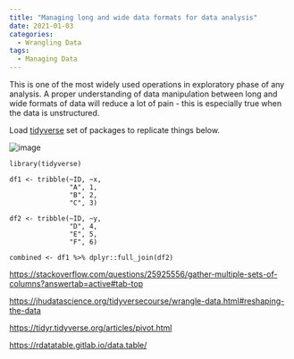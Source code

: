 ```yaml
---
title: "Managing long and wide data formats for data analysis"
date: 2021-01-03
categories:
  - Wrangling Data
tags:
  - Managing Data 
---
```



This is one of the most widely used operations in exploratory phase of any analysis. A proper understanding of data manipulation between long and wide formats of data will reduce a lot of pain - this is especially true when the data is unstructured.  

Load [tidyverse](https://www.tidyverse.org/) set of packages to replicate things below.

![image](/assets/images/Managing-long-and-wide-data-formats-for-data-analysis1.jpg)

```
library(tidyverse)

df1 <- tribble(~ID, ~x,
               "A", 1,
               "B", 2,
               "C", 3)

df2 <- tribble(~ID, ~y,
               "D", 4,
               "E", 5,
               "F", 6)

combined <- df1 %>% dplyr::full_join(df2)

```



https://stackoverflow.com/questions/25925556/gather-multiple-sets-of-columns?answertab=active#tab-top

https://jhudatascience.org/tidyversecourse/wrangle-data.html#reshaping-the-data

https://tidyr.tidyverse.org/articles/pivot.html

https://rdatatable.gitlab.io/data.table/





